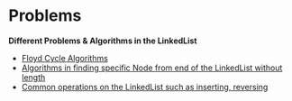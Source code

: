 # Problems
**Different Problems & Algorithms in the LinkedList**

 - [Floyd Cycle Algorithms](https://github.com/ferhad2207/Data-Structures-and-Algorithms/blob/master/DataStructures/LinkedLists/Problems/src/com/ferhad/problems/FloydCycleAlgorithm.java "FloydCycleAlgorithm.java file")
 - [Algorithms in finding specific Node from end of the LinkedList without length](https://github.com/ferhad2207/Data-Structures-and-Algorithms/blob/master/DataStructures/LinkedLists/Problems/src/com/ferhad/problems/NthNodeFromEnd.java "NthNodeFromEnd.java file")
 - [Common operations on the LinkedList such as inserting, reversing](https://github.com/ferhad2207/Data-Structures-and-Algorithms/blob/master/DataStructures/LinkedLists/Problems/src/com/ferhad/problems/OperationsOnLinkedList.java "OperationsOnLinkedList.java file")
